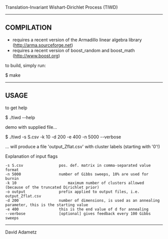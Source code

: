 Translation-Invariant Wishart-Dirichlet Process (TIWD)

-----------
COMPILATION
-----------

* requires a recent version of the Armadillo linear algebra library (http://arma.sourceforge.net)
* requires a recent version of boost_random and boost_math (http://www.boost.org)

to build, simply run:

$ make

-----
USAGE
-----

to get help

$ ./tiwd --help

demo with supplied file...

$ ./tiwd -s S.csv -k 10 -d 200 -e 400 -n 5000 --verbose

... will produce a file 'output_Zflat.csv' with cluster labels (starting with '0'!)

Explanation of input flags

	-s S.csv				pos. def. matrix in comma-separated value format
	-n 5000					number of Gibbs sweeps, 10% are used for burnin
	-k 10						maximum number of clusters allowed (because of the truncated Dirichlet prior)
	-o output				prefix applied to output files, i.e. output_Zflat.csv
	-d 200					number of dimensions, is used as an annealing parameter, this is the starting value
	-e 400					this is the end value of d for annealing
	--verbose				[optional] gives feedback every 100 Gibbs sweeps

----------
David Adametz
